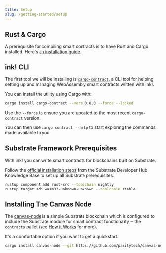 ```yaml
---
title: Setup
slug: /getting-started/setup
---
```


## Rust & Cargo

A prerequisite for compiling smart contracts is to have Rust and Cargo installed. Here's [an installation guide](https://doc.rust-lang.org/cargo/getting-started/installation.html).

## ink! CLI

The first tool we will be installing is [`cargo-contract`](https://github.com/paritytech/cargo-contract), a CLI tool for helping setting up and managing WebAssembly smart contracts written with ink!.

You can install the utility using Cargo with:

```bash
cargo install cargo-contract --vers 0.8.0 --force --locked
```

Use the `--force` to ensure you are updated to the most recent `cargo-contract` version.

You can then use `cargo contract --help` to start exploring the commands made available to you.

## Substrate Framework Prerequisites

With ink! you can write smart contracts for blockchains built on Substrate.

Follow the
[official installation steps](https://substrate.dev/docs/en/knowledgebase/getting-started/) from the
Substrate Developer Hub Knowledge Base to set up all Substrate prerequisites.

```bash
rustup component add rust-src --toolchain nightly
rustup target add wasm32-unknown-unknown --toolchain stable
```

## Installing The Canvas Node

The [canvas-node](https://github.com/paritytech/canvas-node#note) is a simple Substrate
blockchain which is configured to include the Substrate module for smart contract
functionality ‒ the `contracts` pallet (see [How it Works](/how-it-works) for more).

It's a comfortable option if you want to get a quickstart.

```bash
cargo install canvas-node --git https://github.com/paritytech/canvas-node.git --tag v0.1.3 --force --locked
```
